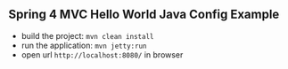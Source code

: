 ## Spring 4 MVC Hello World Java Config Example

- build the project: `mvn clean install`
- run the application: `mvn jetty:run`
- open url `http://localhost:8080/` in browser
